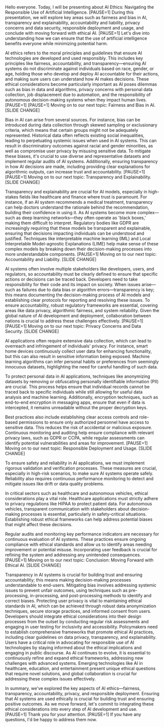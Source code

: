 Hello everyone. Today, I will be presenting about AI Ethics: Navigating the Responsible Use of Artificial Intelligence. [PAUSE=1] During this presentation, we will explore key areas such as fairness and bias in AI, transparency and explainability, accountability and liability, privacy concerns and data security, responsible deployment and usage, and conclude with moving forward with ethical AI. [PAUSE=1] Let's dive into understanding how we can ensure that the use of artificial intelligence benefits everyone while minimizing potential harm.

AI ethics refers to the moral principles and guidelines that ensure AI technologies are developed and used responsibly. This includes key principles like fairness, accountability, and transparency—ensuring AI systems do not discriminate against individuals based on race, gender, or age, holding those who develop and deploy AI accountable for their actions, and making sure users can understand how AI makes decisions. These ethical considerations become particularly important as AI poses dilemmas such as bias in data and algorithms, privacy concerns with personal data collection, job displacement due to automation, and the responsibility of autonomous decision-making systems when they impact human lives. [PAUSE=1] [PAUSE=1] Moving on to our next topic: Fairness and Bias in AI. [SLIDE CHANGE]

Bias in AI can arise from several sources. For instance, bias can be introduced during data collection through skewed sampling or exclusionary criteria, which means that certain groups might not be adequately represented. Historical data often reflects existing social inequalities, leading to perpetuating systemic issues when used in AI systems. This can result in discriminatory outcomes against racial and gender minorities, as well as compromise user privacy by misusing sensitive data. To mitigate these biases, it's crucial to use diverse and representative datasets and implement regular audits of AI systems. Additionally, ensuring transparency in how AI decisions are made, including providing clear explanations for algorithmic outputs, can increase trust and accountability. [PAUSE=1] [PAUSE=1] Moving on to our next topic: Transparency and Explainability. [SLIDE CHANGE]

Transparency and explainability are crucial for AI models, especially in high-stakes fields like healthcare and finance where trust is paramount. For instance, if an AI system recommends a medical treatment, transparency can help doctors understand the rationale behind the recommendation, building their confidence in using it. As AI systems become more complex—such as deep learning networks—they often operate as 'black boxes,' making them difficult to interpret. Regulatory bodies like GDPR are increasingly requiring that these models be transparent and explainable, ensuring that decisions impacting individuals can be understood and justified. Techniques like interpretable machine learning (IML) and Local Interpretable Model-agnostic Explanations (LIME) help make sense of these complex models by breaking down their decision-making processes into more understandable components. [PAUSE=1] Moving on to our next topic: Accountability and Liability. [SLIDE CHANGE]

AI systems often involve multiple stakeholders like developers, users, and regulators, so accountability must be clearly defined to ensure that specific actions or decisions can be traced back. Developers need to take responsibility for their code and its impact on society. When issues arise—such as failures due to data bias or algorithm errors—transparency is key; this means documenting the decision-making process of AI models and establishing clear protocols for reporting and resolving these issues. To ensure accountability, robust regulatory frameworks are essential, covering areas like data privacy, algorithmic fairness, and system reliability. Given the global nature of AI development and deployment, collaboration between nations is crucial to address these challenges effectively. [PAUSE=1] [PAUSE=1] Moving on to our next topic: Privacy Concerns and Data Security. [SLIDE CHANGE]

AI applications often require extensive data collection, which can lead to overreach and infringement of individuals' privacy. For instance, smart home devices continuously collect user data for enhancing functionality, but this can also result in sensitive information being exposed. Machine learning algorithms can infer personal habits or preferences from seemingly innocuous datasets, highlighting the need for careful handling of such data.

To protect personal data in AI applications, techniques like anonymizing datasets by removing or obfuscating personally identifiable information (PII) are crucial. This process helps ensure that individual records cannot be traced back to specific individuals while still allowing for useful data analysis and machine learning. Additionally, encryption techniques, such as end-to-end encryption in messaging apps, ensure that even if data is intercepted, it remains unreadable without the proper decryption keys.

Best practices also include establishing clear access controls and role-based permissions to ensure only authorized personnel have access to sensitive data. This reduces the risk of accidental or malicious exposure. Continuous monitoring and auditing help ensure compliance with relevant privacy laws, such as GDPR or CCPA, while regular assessments can identify potential vulnerabilities and areas for improvement. [PAUSE=1] Moving on to our next topic: Responsible Deployment and Usage. [SLIDE CHANGE]

To ensure safety and reliability in AI applications, we must implement rigorous validation and verification processes. These measures are crucial, especially in high-risk scenarios, to make sure AI systems operate safely. Reliability also requires continuous performance monitoring to detect and mitigate issues like drift or data quality problems.

In critical sectors such as healthcare and autonomous vehicles, ethical considerations play a vital role. Healthcare applications must strictly adhere to privacy regulations like HIPAA to protect patient data. For autonomous vehicles, transparent communication with stakeholders about decision-making processes is essential, particularly in safety-critical situations. Establishing robust ethical frameworks can help address potential biases that might affect these decisions.

Regular audits and monitoring key performance indicators are necessary for continuous evaluation of AI systems. These practices ensure ongoing compliance with ethical standards and allow us to identify areas needing improvement or potential misuse. Incorporating user feedback is crucial for refining the system and addressing any unintended consequences. [PAUSE=1] Moving on to our next topic: Conclusion: Moving Forward with Ethical AI. [SLIDE CHANGE]

Transparency in AI systems is crucial for building trust and ensuring accountability; this means making decision-making processes understandable to end-users. Mitigating bias involves addressing systemic issues to prevent unfair outcomes, using techniques such as pre-processing, in-processing, and post-processing methods to identify and correct biases. Protecting user privacy is vital to maintaining ethical standards in AI, which can be achieved through robust data anonymization techniques, secure storage practices, and informed consent from users. Developers should integrate ethical considerations into their design processes from the outset by conducting regular risk assessments and engaging in user testing for inclusivity and accessibility. Policymakers need to establish comprehensive frameworks that promote ethical AI practices, including clear guidelines on data privacy, transparency, and explainability. Users have a critical role in advocating for responsible use of AI technologies by staying informed about the ethical implications and engaging in public discourse. As AI continues to evolve, it is essential to continuously refine and expand ethical frameworks, addressing new challenges with advanced systems. Emerging technologies like AI in healthcare, education, and entertainment present unique ethical questions that require novel solutions, and global collaboration is crucial for addressing these complex issues effectively.

In summary, we've explored the key aspects of AI ethics—fairness, transparency, accountability, privacy, and responsible deployment. Ensuring that AI systems are used ethically is crucial for building trust and ensuring positive outcomes. As we move forward, let's commit to integrating these ethical considerations into every step of AI development and use. [PAUSE=1] Thank you for your attention. [PAUSE=1] If you have any questions, I'd be happy to address them now.